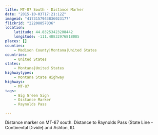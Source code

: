 ```yaml
---
title: MT-87 South - Distance Marker
date: "2015-10-03T17:21:12Z"
imageid: "4173157943836023177"
flickrid: "22208857836"
location:
    latitude: 44.83253423208442
    longitude: -111.48832976818085
places: []
counties:
    - Madison County|Montana|United States
countries:
    - United States
states:
    - Montana|United States
highwaytypes:
    - Montana State Highway
highways:
    - MT-87
tags:
    - Big Green Sign
    - Distance Marker
    - Raynolds Pass

---
```

Distance marker on MT-87 south.  Distance to Raynolds Pass (State Line - Continental Divide) and Ashton, ID.